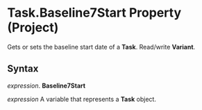 
# Task.Baseline7Start Property (Project)

Gets or sets the baseline start date of a  **Task**. Read/write **Variant**.


## Syntax

 _expression_. **Baseline7Start**

 _expression_ A variable that represents a **Task** object.

